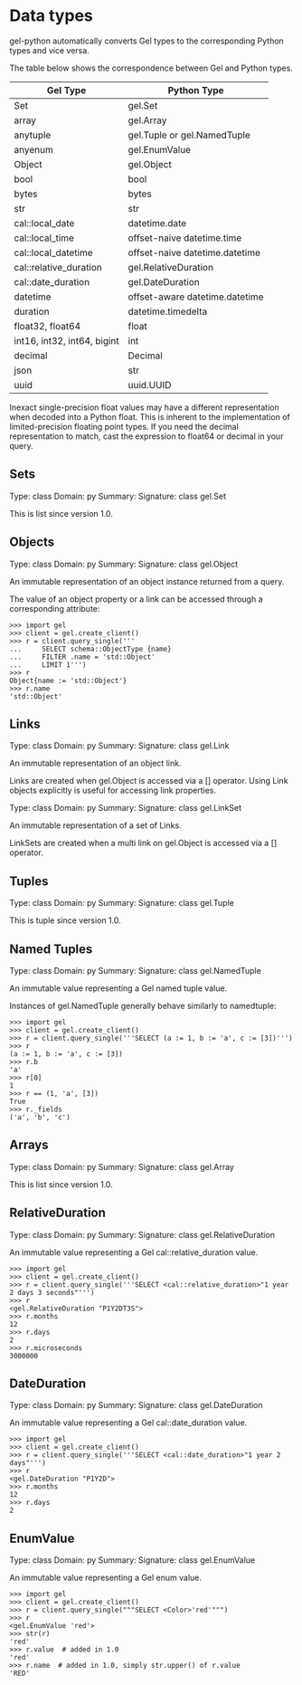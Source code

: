 # Data types

gel-python automatically converts Gel types to the corresponding Python types and vice versa.

The table below shows the correspondence between Gel and Python types.

| Gel Type | Python Type |
| --- | --- |
| Set | gel.Set |
| array<anytype> | gel.Array |
| anytuple | gel.Tuple or gel.NamedTuple |
| anyenum | gel.EnumValue |
| Object | gel.Object |
| bool | bool |
| bytes | bytes |
| str | str |
| cal::local_date | datetime.date |
| cal::local_time | offset-naive datetime.time |
| cal::local_datetime | offset-naive datetime.datetime |
| cal::relative_duration | gel.RelativeDuration |
| cal::date_duration | gel.DateDuration |
| datetime | offset-aware datetime.datetime |
| duration | datetime.timedelta |
| float32, float64 | float |
| int16, int32, int64, bigint | int |
| decimal | Decimal |
| json | str |
| uuid | uuid.UUID |

Inexact single-precision float values may have a different representation when decoded into a Python float.  This is inherent to the implementation of limited-precision floating point types.  If you need the decimal representation to match, cast the expression to float64 or decimal in your query.

## Sets

Type: class
Domain: py
Summary: 
Signature: class gel.Set


This is list since version 1.0.

## Objects

Type: class
Domain: py
Summary: 
Signature: class gel.Object


An immutable representation of an object instance returned from a query.

The value of an object property or a link can be accessed through a corresponding attribute:

```pycon
>>> import gel
>>> client = gel.create_client()
>>> r = client.query_single('''
...     SELECT schema::ObjectType {name}
...     FILTER .name = 'std::Object'
...     LIMIT 1''')
>>> r
Object{name := 'std::Object'}
>>> r.name
'std::Object'
```

## Links

Type: class
Domain: py
Summary: 
Signature: class gel.Link


An immutable representation of an object link.

Links are created when gel.Object is accessed via a [] operator.  Using Link objects explicitly is useful for accessing link properties.

Type: class
Domain: py
Summary: 
Signature: class gel.LinkSet


An immutable representation of a set of Links.

LinkSets are created when a multi link on gel.Object is accessed via a [] operator.

## Tuples

Type: class
Domain: py
Summary: 
Signature: class gel.Tuple


This is tuple since version 1.0.

## Named Tuples

Type: class
Domain: py
Summary: 
Signature: class gel.NamedTuple


An immutable value representing a Gel named tuple value.

Instances of gel.NamedTuple generally behave similarly to namedtuple:

```pycon
>>> import gel
>>> client = gel.create_client()
>>> r = client.query_single('''SELECT (a := 1, b := 'a', c := [3])''')
>>> r
(a := 1, b := 'a', c := [3])
>>> r.b
'a'
>>> r[0]
1
>>> r == (1, 'a', [3])
True
>>> r._fields
('a', 'b', 'c')
```

## Arrays

Type: class
Domain: py
Summary: 
Signature: class gel.Array


This is list since version 1.0.

## RelativeDuration

Type: class
Domain: py
Summary: 
Signature: class gel.RelativeDuration


An immutable value representing a Gel cal::relative_duration value.

```pycon
>>> import gel
>>> client = gel.create_client()
>>> r = client.query_single('''SELECT <cal::relative_duration>"1 year 2 days 3 seconds"''')
>>> r
<gel.RelativeDuration "P1Y2DT3S">
>>> r.months
12
>>> r.days
2
>>> r.microseconds
3000000
```

## DateDuration

Type: class
Domain: py
Summary: 
Signature: class gel.DateDuration


An immutable value representing a Gel cal::date_duration value.

```pycon
>>> import gel
>>> client = gel.create_client()
>>> r = client.query_single('''SELECT <cal::date_duration>"1 year 2 days"''')
>>> r
<gel.DateDuration "P1Y2D">
>>> r.months
12
>>> r.days
2
```

## EnumValue

Type: class
Domain: py
Summary: 
Signature: class gel.EnumValue


An immutable value representing a Gel enum value.

```pycon
>>> import gel
>>> client = gel.create_client()
>>> r = client.query_single("""SELECT <Color>'red'""")
>>> r
<gel.EnumValue 'red'>
>>> str(r)
'red'
>>> r.value  # added in 1.0
'red'
>>> r.name  # added in 1.0, simply str.upper() of r.value
'RED'
```

